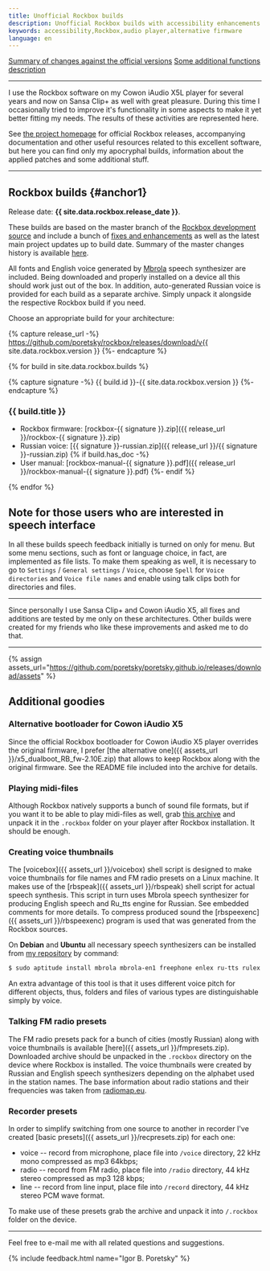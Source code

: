 ```yaml
---
title: Unofficial Rockbox builds
description: Unofficial Rockbox builds with accessibility enhancements and fixes.
keywords: accessibility,Rockbox,audio player,alternative firmware
language: en
---
```


[Summary of changes against the official versions](summary.md)
[Some additional functions description](features.md)

----

I use the Rockbox software on my Cowon iAudio X5L player for
several years and now on Sansa Clip+ as well with great
pleasure. During this time I occasionally tried to improve it's
functionality in some aspects to make it yet better fitting my
needs. The results of these activities are represented here.

See [the project homepage](http://www.rockbox.org/)
for official Rockbox releases, accompanying documentation and other
useful resources related to this excellent software, but here you can
find only my apocryphal builds, information about the applied patches
and some additional stuff.

----

## Rockbox builds {#anchor1}

Release date: **{{ site.data.rockbox.release_date }}**.

These builds are based on the master branch of the
[Rockbox development source](http://git.rockbox.org/)
and include a bunch of
[fixes and enhancements](summary.md)
as well as the latest main project updates up to build date. Summary
of the master changes history is available
[here](http://www.rockbox.org/wiki/MajorChanges).

All fonts and English voice generated by
[Mbrola](https://github.com/numediart/MBROLA)
speech synthesizer are included. Being downloaded and properly
installed on a device all this should work just out of the box. In
addition, auto-generated Russian voice is provided for each build as a
separate archive. Simply unpack it alongside the respective Rockbox
build if you need.

Choose an appropriate build for your architecture:

{% capture release_url -%}
https://github.com/poretsky/rockbox/releases/download/v{{ site.data.rockbox.version }}
{%- endcapture %}

{% for build in site.data.rockbox.builds %}

{% capture signature -%}
{{ build.id }}-{{ site.data.rockbox.version }}
{%- endcapture %}

### {{ build.title }}

- Rockbox firmware:
  [rockbox-{{ signature }}.zip]({{ release_url }}/rockbox-{{ signature }}.zip)
- Russian voice:
  [{{ signature }}-russian.zip]({{ release_url }}/{{ signature }}-russian.zip)
{% if build.has_doc -%}
- User manual:
  [rockbox-manual-{{ signature }}.pdf]({{ release_url }}/rockbox-manual-{{ signature }}.pdf)
{%- endif %}

{% endfor %}

## Note for those users who are interested in speech interface

In all these builds speech feedback initially is turned on only for
menu. But some menu sections, such as font or language choice, in
fact, are implemented as file lists. To make them speaking as well, it
is necessary to go to `Settings` / `General settings` / `Voice`, choose
`Spell` for `Voice directories` and `Voice file names` and enable using talk
clips both for directories and files.

----

Since personally I use Sansa Clip+ and Cowon iAudio X5, all fixes and
additions are tested by me only on these architectures. Other builds
were created for my friends who like these improvements and asked me
to do that.

----

{% assign assets_url="https://github.com/poretsky/poretsky.github.io/releases/download/assets" %}

## Additional goodies

### Alternative bootloader for Cowon iAudio X5

Since the official Rockbox bootloader for Cowon iAudio X5 player
overrides the original firmware, I prefer
[the alternative one]({{ assets_url }}/x5_dualboot_RB_fw-2.10E.zip)
that allows to keep Rockbox along with the original firmware. See the
README file included into the archive for details.

### Playing midi-files

Although Rockbox natively supports a bunch of sound file formats, but
if you want it to be able to play midi-files as well, grab
[this archive](http://download.rockbox.org/useful/midi-patchset.tbz2)
and unpack it in the `.rockbox` folder on your player after
Rockbox installation. It should be enough.

### Creating voice thumbnails

The [voicebox]({{ assets_url }}/voicebox) shell script is designed
to make voice thumbnails for file names and FM radio presets on a
Linux machine. It makes use of the [rbspeak]({{ assets_url }}/rbspeak)
shell script for actual speech synthesis. This script in turn uses
Mbrola speech synthesizer for producing English speech and Ru_tts
engine for Russian. See embedded comments for more details. To
compress produced sound the [rbspeexenc]({{ assets_url }}/rbspeexenc)
program is used that was generated from the Rockbox sources.

On **Debian** and **Ubuntu** all necessary speech synthesizers can be
installed from
[my repository](../packages/index.md)
by command:

```bash
$ sudo aptitude install mbrola mbrola-en1 freephone enlex ru-tts rulex
```

An extra advantage of this tool is that it uses different voice pitch
for different objects, thus, folders and files of various types are
distinguishable simply by voice.

### Talking FM radio presets

The FM radio presets pack for a bunch of cities (mostly Russian) along
with voice thumbnails is available [here]({{ assets_url }}/fmpresets.zip).
Downloaded archive should be unpacked in the `.rockbox` directory on
the device where Rockbox is installed. The voice thumbnails were
created by Russian and English speech synthesizers depending on the
alphabet used in the station names. The base information about radio
stations and their frequencies was taken from
[radiomap.eu](http://radiomap.eu).

### Recorder presets

In order to simplify switching from one source to another in recorder
I've created [basic presets]({{ assets_url }}/recpresets.zip)
for each one:

- voice -- record from microphone, place file into `/voice` directory,
  22 kHz mono compressed as mp3 64kbps;
- radio -- record from FM radio, place file into `/radio` directory, 44
  kHz stereo compressed as mp3 128 kbps;
- line -- record from line input, place file into `/record` directory,
  44 kHz stereo PCM wave format.

To make use of these presets grab the archive and unpack it into
`/.rockbox` folder on the device.

----

Feel free to e-mail me with all related questions and suggestions.

{% include feedback.html name="Igor B. Poretsky" %}
